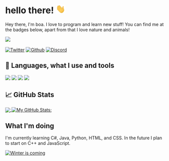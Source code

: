 # hello there! <img src="https://raw.githubusercontent.com/boafur/boafur/master/wave.gif" width="30px">

Hey there, I'm boa. I love to program and learn new stuff! You can find me at the badges below, apart from that I love nature and animals! 

![](https://komarev.com/ghpvc/?username=boafur&color=blueviolet)

<a href="https://twitter.com/boafur" target="_blank"><img alt="Twitter" src="https://img.shields.io/badge/twitter-%231DA1F2.svg?&style=for-the-badge&logo=twitter&logoColor=white" /></a> <a href="https://github.com/boafur" target="_blank"><img alt="Github" src="https://img.shields.io/badge/GitHub-%2312100E.svg?&style=for-the-badge&logo=Github&logoColor=white" /></a> [![Discord](https://img.shields.io/discord/678685540639309844.svg?label=Discord&logo=Discord&colorB=7289da&style=for-the-badge)](https://discord.gg/hello)

## 🔧 Languages, what I use and tools

![](https://img.shields.io/badge/OS-Linux_&%20Windows-informational?style=flat&logo=linux&logoColor=white&color=2bbc8a)
![](https://img.shields.io/badge/Editor-Visual_Studio_Code-informational?style=flat&logo=visual-studio-code&logoColor=white&color=2bbc8a)
![](https://img.shields.io/badge/Code-Python-informational?style=flat&logo=python&logoColor=white&color=2bbc8a)
![](https://img.shields.io/badge/Shell-Bash-informational?style=flat&logo=gnu-bash&logoColor=white&color=2bbc8a)

## 📈 GitHub Stats

<a href="https://github.com/boafur/boafur">
  <img align="center" src="https://github-readme-stats.vercel.app/api/top-langs/?username=boafur&hide=powershell&title_color=ffffff&text_color=c9cacc&icon_color=2bbc8a&bg_color=1d1f21&theme=synthwave" />
</a>
<a href="https://github.com/boafur/boafur">
  <img align="center" src="https://github-readme-stats.vercel.app/api?username=boafur&show_icons=true&line_height=27&count_private=true&title_color=ffffff&text_color=c9cacc&icon_color=2bbc8a&bg_color=1d1f21&theme=synthwave" alt="My GitHub Stats: " />
</a>

## What I'm doing

I'm currently learning C#, Java, Python, HTML, and CSS. In the future I plan to start on C++ and JavaScript.

[![Winter is coming](https://forthebadge.com/images/badges/winter-is-coming.svg)](http://ForTheBadge.com)
